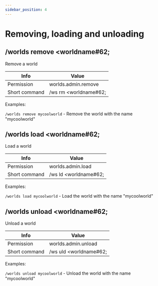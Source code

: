 ```yaml
---
sidebar_position: 4
---
```


# Removing, loading and unloading

## /worlds remove &#60;worldname#62;

Remove a world

| Info          | Value                     |
| ------------- | ------------------------- |
| Permission    | worlds.admin.remove       |
| Short command | /ws rm &#60;worldname#62; |

Examples:

`/worlds remove mycoolworld` - Remove the world with the name "mycoolworld"

## /worlds load &#60;worldname#62;

Load a world

| Info          | Value                     |
| ------------- | ------------------------- |
| Permission    | worlds.admin.load         |
| Short command | /ws ld &#60;worldname#62; |

Examples:

`/worlds load mycoolworld` - Load the world with the name "mycoolworld"

## /worlds unload &#60;worldname#62;

Unload a world

| Info          | Value                      |
| ------------- | -------------------------- |
| Permission    | worlds.admin.unload        |
| Short command | /ws uld &#60;worldname#62; |

Examples:

`/worlds unload mycoolworld` - Unload the world with the name "mycoolworld"
